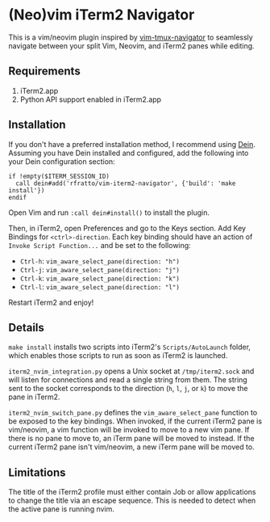 # (Neo)vim iTerm2 Navigator

This is a vim/neovim plugin inspired by [vim-tmux-navigator](https://github.com/christoomey/vim-tmux-navigator)
to seamlessly navigate between your split Vim, Neovim, and iTerm2 panes while
editing.

## Requirements

1. iTerm2.app
2. Python API support enabled in iTerm2.app

## Installation

If you don't have a preferred installation method, I recommend using [Dein](https://github.com/Shougo/dein.vim).
Assuming you have Dein installed and configured, add the following into your
Dein configuration section:

```vim
if !empty($ITERM_SESSION_ID)
  call dein#add('rfratto/vim-iterm2-navigator', {'build': 'make install'})
endif
```

Open Vim and run `:call dein#install()` to install the plugin.

Then, in iTerm2, open Preferences and go to the Keys section. Add Key
Bindings for `<ctrl>-direction`. Each key binding should have an
action of `Invoke Script Function...` and be set to the following:

- `Ctrl-h`: `vim_aware_select_pane(direction: "h")`
- `Ctrl-j`: `vim_aware_select_pane(direction: "j")`
- `Ctrl-k`: `vim_aware_select_pane(direction: "k")`
- `Ctrl-l`: `vim_aware_select_pane(direction: "l")`

Restart iTerm2 and enjoy!

## Details

`make install` installs two scripts into iTerm2's `Scripts/AutoLaunch` folder,
which enables those scripts to run as soon as iTerm2 is launched.

`iterm2_nvim_integration.py` opens a Unix socket at `/tmp/iterm2.sock` and will
listen for connections and read a single string from them. The string sent to
the socket corresponds to the direction (`h`, `l`, `j`, or `k`) to move the
pane in iTerm2.

`iterm2_nvim_switch_pane.py` defines the `vim_aware_select_pane` function to
be exposed to the key bindings. When invoked, if the current iTerm2 pane
is vim/neovim, a vim function will be invoked to move to a new vim pane. If
there is no pane to move to, an iTerm pane will be moved to instead. If the
current iTerm2 pane isn't vim/neovim, a new iTerm pane will be moved to.

## Limitations

The title of the iTerm2 profile must either contain Job or allow applications
to change the title via an escape sequence. This is needed to detect when the
active pane is running nvim.
